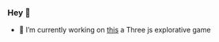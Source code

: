 ### Hey 👋
- 🔭 I’m currently working on [this](https://github.com/jbrialon/3d-trek/) a Three js explorative game
<!--
**jbrialon/jbrialon** is a ✨ _special_ ✨ repository because its `README.md` (this file) appears on your GitHub profile.

Here are some ideas to get you started:

- 🌱 I’m currently learning ...
- 👯 I’m looking to collaborate on ...
- 🤔 I’m looking for help with ...
- 💬 Ask me about ...
- 📫 How to reach me: ...
- 😄 Pronouns: ...
- ⚡ Fun fact: ...
-->
